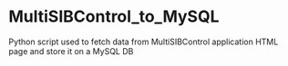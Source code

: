 # MultiSIBControl_to_MySQL
Python script used to fetch data from MultiSIBControl application HTML page and store it on a MySQL DB
